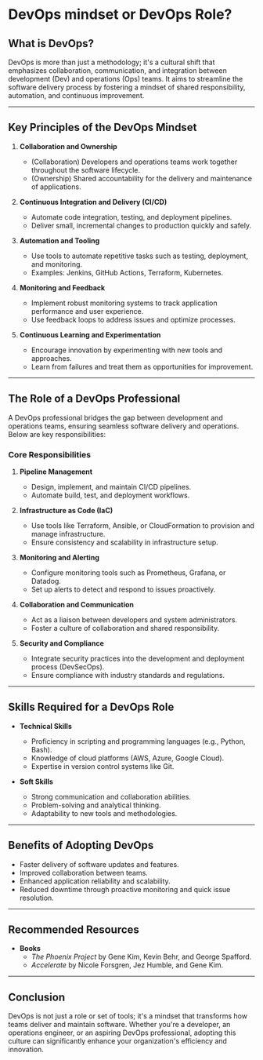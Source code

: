 # DevOps mindset or DevOps Role?



## What is DevOps?

DevOps is more than just a methodology; it's a cultural shift that emphasizes collaboration, communication, and integration between development (Dev) and operations (Ops) teams. It aims to streamline the software delivery process by fostering a mindset of shared responsibility, automation, and continuous improvement.

---

## Key Principles of the DevOps Mindset

1. **Collaboration and Ownership**
   - (Collaboration) Developers and operations teams work together throughout the software lifecycle.
   - (Ownership) Shared accountability for the delivery and maintenance of applications.

2. **Continuous Integration and Delivery (CI/CD)**
   - Automate code integration, testing, and deployment pipelines.
   - Deliver small, incremental changes to production quickly and safely.

3. **Automation and Tooling**
   - Use tools to automate repetitive tasks such as testing, deployment, and monitoring.
   - Examples: Jenkins, GitHub Actions, Terraform, Kubernetes.

4. **Monitoring and Feedback**
   - Implement robust monitoring systems to track application performance and user experience.
   - Use feedback loops to address issues and optimize processes.

5. **Continuous Learning and Experimentation**
   - Encourage innovation by experimenting with new tools and approaches.
   - Learn from failures and treat them as opportunities for improvement.

---

## The Role of a DevOps Professional

A DevOps professional bridges the gap between development and operations teams, ensuring seamless software delivery and operations. Below are key responsibilities:

### Core Responsibilities

1. **Pipeline Management**
   - Design, implement, and maintain CI/CD pipelines.
   - Automate build, test, and deployment workflows.

2. **Infrastructure as Code (IaC)**
   - Use tools like Terraform, Ansible, or CloudFormation to provision and manage infrastructure.
   - Ensure consistency and scalability in infrastructure setup.

3. **Monitoring and Alerting**
   - Configure monitoring tools such as Prometheus, Grafana, or Datadog.
   - Set up alerts to detect and respond to issues proactively.

4. **Collaboration and Communication**
   - Act as a liaison between developers and system administrators.
   - Foster a culture of collaboration and shared responsibility.

5. **Security and Compliance**
   - Integrate security practices into the development and deployment process (DevSecOps).
   - Ensure compliance with industry standards and regulations.

---

## Skills Required for a DevOps Role

- **Technical Skills**
  - Proficiency in scripting and programming languages (e.g., Python, Bash).
  - Knowledge of cloud platforms (AWS, Azure, Google Cloud).
  - Expertise in version control systems like Git.

- **Soft Skills**
  - Strong communication and collaboration abilities.
  - Problem-solving and analytical thinking.
  - Adaptability to new tools and methodologies.

---

## Benefits of Adopting DevOps

- Faster delivery of software updates and features.
- Improved collaboration between teams.
- Enhanced application reliability and scalability.
- Reduced downtime through proactive monitoring and quick issue resolution.

---

## Recommended Resources

- **Books**
  - *The Phoenix Project* by Gene Kim, Kevin Behr, and George Spafford.
  - *Accelerate* by Nicole Forsgren, Jez Humble, and Gene Kim.
---

## Conclusion

DevOps is not just a role or set of tools; it's a mindset that transforms how teams deliver and maintain software. Whether you're a developer, an operations engineer, or an aspiring DevOps professional, adopting this culture can significantly enhance your organization's efficiency and innovation.

